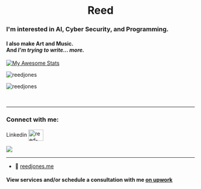 <h1 align="center">Reed</h1>
<h3 align="left">I'm interested in AI, Cyber Security, and Programming.</h3>
<h4>I also make Art and Music. <br> And <i>I'm trying to write... more.</i></h4>
 

  [![My Awesome Stats](https://awesome-github-stats.azurewebsites.net/user-stats/reedjones?cardType=octocat&theme=radical&preferLogin=false&Border=DCDD5026&Ring=00DD10)](https://git.io/awesome-stats-card)

<p align="left"> <img src="https://komarev.com/ghpvc/?username=reedjones&label=Profile%20views&color=0e75b6&style=flat" alt="reedjones" /> </p>

<p><img align="center" src="https://github-readme-stats.vercel.app/api/top-langs?username=reedjones&show_icons=true&locale=en&layout=compact" alt="reedjones" /></p>
<div style="width:100%;height:1px;"></div>
<br>
<hr>
<h3 align="left">Connect with me:</h3>

<p align="left"> Linkedin
<a href="https://linkedin.com/in/reed-jones-contact" target="blank"><img align="center" src="https://raw.githubusercontent.com/rahuldkjain/github-profile-readme-generator/master/src/images/icons/Social/linked-in-alt.svg" alt="reed-jones-contact" height="30" width="40" /></a>
</p>

<div align='left'>
  <img src="https://mermaid.ink/img/pako:eNqNk0GPmzAQhf-K5TOJ2IRAwmnbNFrtaltViVSpFRcDU7Bie5Ax3dIo_70DhDSsumpv8N6bz-MZOPEMc-Axn81miXHSKYjZI3sRxjHBnjBl96zFxrIt6kqYNjF9sJDuwYqqZM_7ODGMsQy1lo7JPGYJIVElvNdTK0xWsj1A_oQG6iFcQnbExr2WbxnvHi-EifrZYmEFCab4m71tU7DsAFljpWunLWxRKZHitIGJeEuqLKYK9HjIfzSsW1YfpVL1pUaDLWA84JIRShZGg3GvuV9pxLPriN-oxmPCmRNF9_wgfwCFhh11clvR4va7L7v9YdcREsM9ThQtZE7rPbEeS5WuBA0J7yC5sIT0rta41c49DeJg1CW-vO_HSDcn09kGxrI_iW0_jmeRgrqGbjPUihkon8TYwuTifBK36ISDf0ErYYVSoIZc110XGRLnxJxpCqJxeGhNNlgeb6qcwB-k6D4lHn8XqiaVOviGqMcQvfL4xH_y-C5czH1_HfibdbiIfH8TebwlOYrmq2CxXkSrMLpbLlfB2eO_eoI_X0dBEPrhkrxNQAmPQy4d2o_Dz9b_c-ffVsYZzw?type=png"/>
</div>
<hr>


- 📝 [reedjones.me](reedjones.me)



<h4>View services and/or schedule a consultation with me <a href="https://www.upwork.com/freelancers/reedj">on upwork</a></h4>


